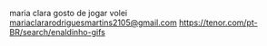 maria clara
gosto de jogar volei
mariaclararodriguesmartins2105@gmail.com
https://tenor.com/pt-BR/search/enaldinho-gifs


<!---
mariaclararm9/mariaclararm9 is a ✨ special ✨ repository because its `README.md` (this file) appears on your GitHub profile.
You can click the Preview link to take a look at your changes.
--->

